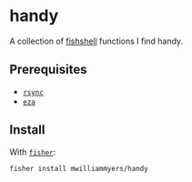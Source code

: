 # handy

A collection of [fishshell] functions I find handy.

## Prerequisites
- [`rsync`]
- [`eza`]

## Install

With [`fisher`]:

```
fisher install mwilliammyers/handy
```


[fishshell]: https://fishshell.com/
[`fish`]: https://fishshell.com
[`rsync`]: https://rsync.samba.org/
[`eza`]: https://the.exa.website/
[`fisher`]: https://github.com/jorgebucaran/fisher
